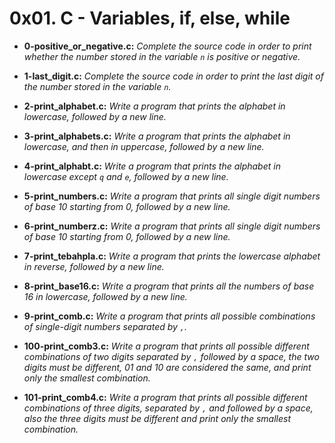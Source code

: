 # 0x01. C - Variables, if, else, while

* **0-positive_or_negative.c:** _Complete the source code in order to print whether the number stored in the variable `n` is positive or negative._

* **1-last_digit.c:** _Complete the source code in order to print the last digit of the number stored in the variable `n`._

* **2-print_alphabet.c:** _Write a program that prints the alphabet in lowercase, followed by a new line._

* **3-print_alphabets.c:** _Write a program that prints the alphabet in lowercase, and then in uppercase, followed by a new line._

* **4-print_alphabt.c:** _Write a program that prints the alphabet in lowercase except `q` and `e`, followed by a new line._

* **5-print_numbers.c:** _Write a program that prints all single digit numbers of base 10 starting from 0, followed by a new line._

* **6-print_numberz.c:** _Write a program that prints all single digit numbers of base 10 starting from 0, followed by a new line._

* **7-print_tebahpla.c:** _Write a program that prints the lowercase alphabet in reverse, followed by a new line._

* **8-print_base16.c:** _Write a program that prints all the numbers of base 16 in lowercase, followed by a new line._

* **9-print_comb.c:** _Write a program that prints all possible combinations of single-digit numbers separated by `,`._

* **100-print_comb3.c:** _Write a program that prints all possible different combinations of two digits separated by `,` followed by a space, the two digits must be different, 01 and 10 are considered the same, and print only the smallest combination._

* **101-print_comb4.c:** _Write a program that prints all possible different combinations of three digits, separated by `,` and followed by a space, also the three digits must be different and print only the smallest combination._
